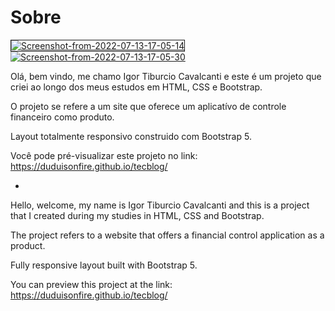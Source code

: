 # Sobre
<a href="https://ibb.co/b5CdhJy"><img src="https://i.ibb.co/QvTmBdq/Screenshot-from-2022-07-13-17-05-14.png" alt="Screenshot-from-2022-07-13-17-05-14" border="1"></a>
<a href="https://ibb.co/KNgWZTq"><img src="https://i.ibb.co/cb9Q54F/Screenshot-from-2022-07-13-17-05-30.png" alt="Screenshot-from-2022-07-13-17-05-30" border="0"></a>


Olá, bem vindo, me chamo Igor Tiburcio Cavalcanti e este é um projeto que criei ao longo dos meus estudos em HTML, CSS e Bootstrap.

O projeto se refere a um site que oferece um aplicatívo de controle financeiro como produto.

Layout totalmente responsivo construido com Bootstrap 5.

Você pode pré-visualizar este projeto no link: https://duduisonfire.github.io/tecblog/

-
Hello, welcome, my name is Igor Tiburcio Cavalcanti and this is a project that I created during my studies in HTML, CSS and Bootstrap.

The project refers to a website that offers a financial control application as a product.

Fully responsive layout built with Bootstrap 5.

You can preview this project at the link: https://duduisonfire.github.io/tecblog/

